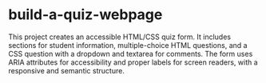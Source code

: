 # build-a-quiz-webpage
This project creates an accessible HTML/CSS quiz form. It includes sections for student information, multiple-choice HTML questions, and a CSS question with a dropdown and textarea for comments. The form uses ARIA attributes for accessibility and proper labels for screen readers, with a responsive and semantic structure.
